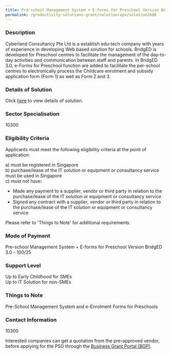 ```yaml
---
title: Pre-school Management System + E-forms for Preschool Version BridgED 3.0 - 100/25
permalink: /productivity-solutions-grant/solutionrepo/solution2686
---
```


### Description

Cyberland  Consultancy Pte Ltd is a establish edu-tech company with years of experience in developing Web based solution for schools.  BridgED is developed for Preschool centres to facilitate the management of the day-to-day activities and communication between staff and parents. In BridgED 3.0, e-Forms for Preschool function are added to facilitate the per-school centres to electronically process the Childcare enrolment and subsidy application form (Form 1) as well as Form 2 and 3.

### Details of Solution

Click <a href='Cyberland Consultancy Pte Ltd' target='_blank' rel='noopener'>here</a> to view details of solution.

### Sector Specialisation

 10300 

### Eligibility Criteria

Applicants must meet the following eligibility criteria at the point of application:

a) must be registered in Singapore <br>
b) purchase/lease of the IT solution or equipment or consultancy service must be used in Singapore <br>
c) must not have:
- Made any payment to a supplier, vendor or third party in relation to the purchase/lease of the IT solution or equipment or consultancy service
- Signed any contract with a supplier, vendor or third party in relation to the purchase/lease of the IT solution or equipment or consultancy service

Please refer to 'Things to Note' for additional requirements.

### Mode of Payment
Pre-school Management System + E-forms for Preschool Version BridgED 3.0 - 100/25

### Support Level
Up to Early Childhood for SMEs <br>
Up to IT Solution for non-SMEs

### Things to Note
Pre-School Management System and e-Enrolment Forms for Preschools

### Contact Information
10300

Interested companies can get a quotation from the pre-approved vendor, before applying for the PSG through the <a target='_blank' rel='noopener' href='https://www.businessgrants.gov.sg/'>Business Grant Portal (BGP)</a>.
